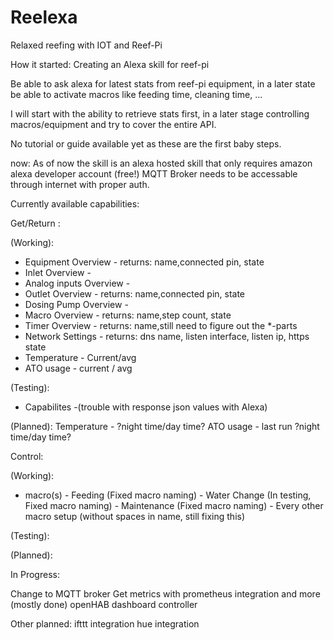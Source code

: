 # Reelexa
Relaxed reefing with IOT and Reef-Pi

How it started:
Creating an Alexa skill for reef-pi

Be able to ask alexa for latest stats from reef-pi equipment, in a later state be able to activate macros like feeding time, cleaning time, ...

I will start with the ability to retrieve stats first, in a later stage controlling macros/equipment and try to cover the entire API.

No tutorial or guide available yet as these are the first baby steps.

now:
As of now the skill is an alexa hosted skill that only requires amazon alexa developer account (free!)
MQTT Broker needs to be accessable through internet with proper auth.


Currently available capabilities:

Get/Return :

(Working):
- Equipment Overview - returns: name,connected pin, state
- Inlet Overview -
- Analog inputs Overview -
- Outlet Overview - returns: name,connected pin, state
- Dosing Pump Overview -
- Macro Overview - returns: name,step count, state
- Timer Overview - returns: name,still need to figure out the *-parts
- Network Settings - returns: dns name, listen interface, listen ip, https state
- Temperature - Current/avg
- ATO usage - current / avg

(Testing):
- Capabilites -(trouble with response json values with Alexa)

(Planned):
Temperature - ?night time/day time?
ATO usage - last run ?night time/day time?


Control:

(Working):
- macro(s) - Feeding (Fixed macro naming)
           - Water Change (In testing, Fixed macro naming)
           - Maintenance (Fixed macro naming)
           - Every other macro setup (without spaces in name, still fixing this)

(Testing):


(Planned):


In Progress:

Change to MQTT broker
Get metrics with prometheus integration and more (mostly done)
openHAB dashboard controller

Other planned:
ifttt integration
hue integration
